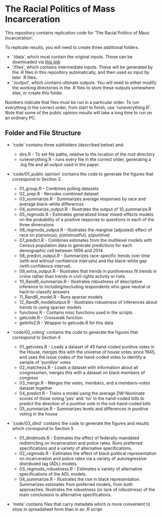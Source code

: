 # The Racial Politics of Mass Incarceration

This repository contains replication code for 'The Racial Politics of Mass Incarceration'. 

To replicate results, you will need to create three additional folders. 

   + '/data', which must contain the original inputs. Those can be downloaded via [this link](https://www.dropbox.com/scl/fo/gso81u2wic55g5sirxaxs/AOc6avAP7CNq14__4eBrCA8?rlkey=h6iwvn09dhwa9rn262q7581q2&dl=0])
   + '/files', which contains intermediate inputs. These will be generated by the .R files in this repository automatically, and then used as input by later .R files. 
   + '/output', which contains ultimate outputs. You will need to either modify the working directories in the .R files to store these outputs somewhere else, or create this folder. 

Numbers indicate that files must be run in a particular order. To run everything in the correct order, from start to finish, use 'runeverything.R'. Note that some of the public opinion results will take a long time to run on an ordinary PC. 


## Folder and File Structure

+ 'code' contains three subfolders (described below) and:

	+ dirs.R - To set file paths, relative to the location of the root directory
	+ runeverything.R - runs every file in the correct order, generating a .log file and all output used in the paper. 

+ 'code/01_public opinion' contains the code to generate the figures that correspond to Section 3. 

    + 01_group.R - Combines polling datasets
    + 02_prep.R - Recodes combined dataset
    + 03_summarize.R - Summarizes average responses by race and average black-white differences 
    + 04_summarize_output.R - Illustrates the output of 10_summarize.R
    + 05_regmods.R - Estimates generalized linear mixed-effects models on the probability of a positive response to questions in each of the three dimensions
    + 06_regmods_output.R - Illustrates the marginal (adjusted) effect of race on p(anxious), p(mistrustful), p(punitive)
    + 07_predict.R - Combines estimates from the multilevel models with Census population data to generate predictions for each demographic cell between 1956 and 2014 
    + 08_predict_output.R - Summarizes race-specific trends over time (with and without confidence intervals) and the black-white gap (with confidence interval).
    + 09_extra_output.R - Illustrates that trends in punitiveness fit trends in crime rather than trends in civil rights activity or riots
	+ 10_RandR_summarize.R - Illustrates robustness of descriptive inference to including/excluding respondents who gave neutral or hard-to-classify answers
	+ 11_RandR_model.R - Runs sparser models
	+ 12_RandR_modeloutput.R - Illustrates robustness of inferences about trends to using sparser models
    + functions.R - Contains misc functions used in the scripts
    + getcode.R - Crosswalk function
    + getinfo2.R - Wrapper to getcode.R for this data
    
+ 'code/02_voting' contains the code to generate the figures that correspond to Section 4

    + 01_getvotes.R - Loads a dataset of 45 hand-coded punitive votes in the House, merges this with the universe of house votes since 1945, and uses the issue codes of the hand-coded votes to identify a sample of 'punitive' votes
    + 02_matcheos.R - Loads a dataset with information about all congressmen, merges this with a dataset on black members of congress
    + 03_merge.R - Merges the votes, members, and a members-votes dataset together
    + 04_predict.R - Trains a model using the average DW-Nominate scores of those voting 'yes' and 'no' in the hand-coded bills to predict the direction of a punitive vote in the not-hand-coded bills
    + 05_summarize.R - Summarizes levels and differences in punitive voting in the house
    
+ 'code/03_dind' contains the code to generate the figures and results which correspond to Section 5

    + 01_dindmods.R - Estimates the effect of federally-mandated redistricting on incarceration and police rates. Runs preferred specifications and a variety of alternative specifications.
    + 02_regmods.R - Estimates the effect of black political representation on incarceration and police rates via a variety of autoregressive distributed lag (ADL) models. 
    + 03_regmods_robustness.R - Estimates a variety of alternative specifications of the ADL models.
    + 04_summarize.R - Illustrates the rise in black representation. Summarizes estimates from preferred models, from both approaches. Illustrates the robustness (or lack of robustness) of the main conclusions to alternative specifications.
    
+ 'meta' contains files that carry metadata which is more convenient to store in spreadsheet form than in an .R script




